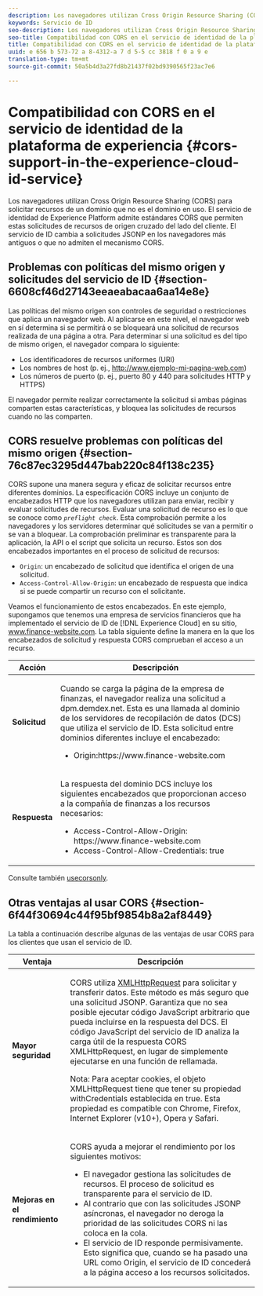 ```yaml
---
description: Los navegadores utilizan Cross Origin Resource Sharing (CORS) para solicitar recursos de un dominio que no es el dominio en uso. El servicio de identidad de Experience Platform admite estándares CORS que permiten estas solicitudes de recursos de origen cruzado del lado del cliente. El servicio de ID cambia a solicitudes JSONP en los navegadores más antiguos o que no admiten el mecanismo CORS.
keywords: Servicio de ID
seo-description: Los navegadores utilizan Cross Origin Resource Sharing (CORS) para solicitar recursos de un dominio que no es el dominio en uso. El servicio de identidad de Experience Platform admite estándares CORS que permiten estas solicitudes de recursos de origen cruzado del lado del cliente. El servicio de ID cambia a solicitudes JSONP en los navegadores más antiguos o que no admiten el mecanismo CORS.
seo-title: Compatibilidad con CORS en el servicio de identidad de la plataforma de experiencia
title: Compatibilidad con CORS en el servicio de identidad de la plataforma de experiencia
uuid: e 656 b 573-72 a 8-4312-a 7 d 5-5 cc 3818 f 0 a 9 e
translation-type: tm+mt
source-git-commit: 50a5b4d3a27fd8b21437f02bd9390565f23ac7e6

---
```



# Compatibilidad con CORS en el servicio de identidad de la plataforma de experiencia {#cors-support-in-the-experience-cloud-id-service}

Los navegadores utilizan Cross Origin Resource Sharing (CORS) para solicitar recursos de un dominio que no es el dominio en uso. El servicio de identidad de Experience Platform admite estándares CORS que permiten estas solicitudes de recursos de origen cruzado del lado del cliente. El servicio de ID cambia a solicitudes JSONP en los navegadores más antiguos o que no admiten el mecanismo CORS.

## Problemas con políticas del mismo origen y solicitudes del servicio de ID {#section-6608cf46d27143eeaeabacaa6aa14e8e}

Las políticas del mismo origen son controles de seguridad o restricciones que aplica un navegador web. Al aplicarse en este nivel, el navegador web en sí determina si se permitirá o se bloqueará una solicitud de recursos realizada de una página a otra. Para determinar si una solicitud es del tipo de mismo origen, el navegador compara lo siguiente:

* Los identificadores de recursos uniformes (URI)
* Los nombres de host (p. ej., http://www.ejemplo-mi-pagina-web.com)
* Los números de puerto (p. ej., puerto 80 y 440 para solicitudes HTTP y HTTPS)

El navegador permite realizar correctamente la solicitud si ambas páginas comparten estas características, y bloquea las solicitudes de recursos cuando no las comparten.

## CORS resuelve problemas con políticas del mismo origen {#section-76c87ec3295d447bab220c84f138c235}

CORS supone una manera segura y eficaz de solicitar recursos entre diferentes dominios. La especificación CORS incluye un conjunto de encabezados HTTP que los navegadores utilizan para enviar, recibir y evaluar solicitudes de recursos. Evaluar una solicitud de recurso es lo que se conoce como *`preflight check`*. Esta comprobación permite a los navegadores y los servidores determinar qué solicitudes se van a permitir o se van a bloquear. La comprobación preliminar es transparente para la aplicación, la API o el script que solicita un recurso. Estos son dos encabezados importantes en el proceso de solicitud de recursos:

* `Origin`: un encabezado de solicitud que identifica el origen de una solicitud.
* `Access-Control-Allow-Origin`: un encabezado de respuesta que indica si se puede compartir un recurso con el solicitante.

Veamos el funcionamiento de estos encabezados. En este ejemplo, supongamos que tenemos una empresa de servicios financieros que ha implementado el servicio de ID de [!DNL Experience Cloud] en su sitio, www.finance-website.com. La tabla siguiente define la manera en la que los encabezados de solicitud y respuesta CORS comprueban el acceso a un recurso.

<table id="table_B004ACF52B5A4D33B1DCF7EA77BE4E6D"> 
 <thead> 
  <tr> 
   <th colname="col1" class="entry"> Acción </th> 
   <th colname="col2" class="entry"> Descripción </th> 
  </tr> 
 </thead>
 <tbody> 
  <tr> 
   <td colname="col1"> <p> <b>Solicitud</b> </p> </td> 
   <td colname="col2"> <p>Cuando se carga la página de la empresa de finanzas, el navegador realiza una solicitud a <span class="codeph">dpm.demdex.net</span>. Esta es una llamada al dominio de los servidores de recopilación de datos (DCS) que utiliza el servicio de ID. Esta solicitud entre dominios diferentes incluye el encabezado: </p> <p> 
     <ul class="simplelist"> 
      <li> <span class="codeph"> Origin:https://www.finance-website.com</span> </li> 
     </ul> </p> </td> 
  </tr> 
  <tr> 
   <td colname="col1"> <p> <b>Respuesta</b> </p> </td> 
   <td colname="col2"> <p>La respuesta del dominio DCS incluye los siguientes encabezados que proporcionan acceso a la compañía de finanzas a los recursos necesarios: </p> <p> 
     <ul class="simplelist"> 
      <li> <span class="codeph"> Access-Control-Allow-Origin: https://www.finance-website.com</span> </li> 
      <li> <span class="codeph"> Access-Control-Allow-Credentials: true</span> </li> 
     </ul> </p> </td> 
  </tr> 
 </tbody> 
</table>

Consulte también [usecorsonly](../library/function-vars/use-cors-only.md#reference-8a9a143d838b48d6b23329b84b13e1fa).

## Otras ventajas al usar CORS {#section-6f44f30694c44f95bf9854b8a2af8449}

La tabla a continuación describe algunas de las ventajas de usar CORS para los clientes que usan el servicio de ID.

<table id="table_AEB51A263D454F90B66E8C8D0513CF79"> 
 <thead> 
  <tr> 
   <th colname="col1" class="entry"> Ventaja </th> 
   <th colname="col2" class="entry"> Descripción </th> 
  </tr>
 </thead>
 <tbody> 
  <tr> 
   <td colname="col1"> <p><b>Mayor seguridad</b> </p> </td> 
   <td colname="col2"> <p>CORS utiliza <a href="https://developer.mozilla.org/en-US/docs/Web/API/XMLHttpRequest" format="https" scope="external">XMLHttpRequest</a> para solicitar y transferir datos. Este método es más seguro que una solicitud JSONP. Garantiza que no sea posible ejecutar código JavaScript arbitrario que pueda incluirse en la respuesta del DCS. El código JavaScript del servicio de ID analiza la carga útil de la respuesta CORS XMLHttpRequest, en lugar de simplemente ejecutarse en una función de rellamada. </p> <p> <p>Nota: Para aceptar cookies, el objeto <span class="codeph">XMLHttpRequest</span> tiene que tener su propiedad <span class="codeph">withCredentials</span> establecida en <span class="codeph">true</span>. Esta propiedad es compatible con Chrome, Firefox, Internet Explorer (v10+), Opera y Safari. </p> </p> </td> 
  </tr> 
  <tr> 
   <td colname="col1"> <p><b>Mejoras en el rendimiento</b> </p> </td> 
   <td colname="col2"> <p>CORS ayuda a mejorar el rendimiento por los siguientes motivos: </p> 
    <ul id="ul_EC3A178003A94D70883B914050D7C464"> 
     <li id="li_F8B44352BFBB46CDBD07AE40B9F2D0EC">El navegador gestiona las solicitudes de recursos. El proceso de solicitud es transparente para el servicio de ID. </li> 
     <li id="li_C63E43A4CAB84210AB6A39100E5864BE">Al contrario que con las solicitudes JSONP asíncronas, el navegador no deroga la prioridad de las solicitudes CORS ni las coloca en la cola. </li> 
     <li id="li_1A2A15F591B84D1BAED3CFAB391EEBEC">El servicio de ID responde permisivamente. Esto significa que, cuando se ha pasado una URL como <span class="codeph">Origin</span>, el servicio de ID concederá a la página acceso a los recursos solicitados. </li> 
    </ul> </td> 
  </tr> 
 </tbody> 
</table>

